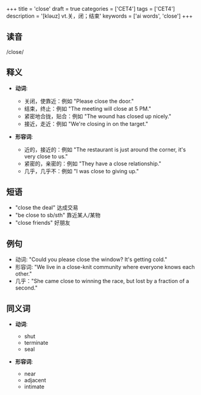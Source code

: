 +++
title = 'close'
draft = true
categories = ['CET4']
tags = ['CET4']
description = '[kləuz] vt.关，闭；结束'
keywords = ['ai words', 'close']
+++

## 读音
/close/

## 释义
- **动词**:
  - 关闭，使靠近：例如 "Please close the door." 
  - 结束，终止：例如 "The meeting will close at 5 PM."
  - 紧密地合拢，贴合：例如 "The wound has closed up nicely."
  - 接近，走近：例如 "We're closing in on the target."

- **形容词**:
  - 近的，接近的：例如 "The restaurant is just around the corner, it's very close to us."
  - 紧密的，亲密的：例如 "They have a close relationship."
  - 几乎，几乎不：例如 "I was close to giving up."

## 短语
- "close the deal" 达成交易
- "be close to sb/sth" 靠近某人/某物
- "close friends" 好朋友

## 例句
- 动词: "Could you please close the window? It's getting cold."
- 形容词: "We live in a close-knit community where everyone knows each other."
- 几乎："She came close to winning the race, but lost by a fraction of a second."

## 同义词
- **动词**:
  - shut
  - terminate
  - seal

- **形容词**:
  - near
  - adjacent
  - intimate
